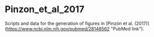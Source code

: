 # Pinzon_et_al_2017
Scripts and data for the generation of figures in [Pinzón et al. (2017)] (https://www.ncbi.nlm.nih.gov/pubmed/28148562 "PubMed link").
